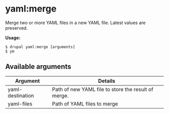 # yaml:merge
Merge two or more YAML files in a new YAML file. Latest values are preserved.

**Usage:**
```
$ drupal yaml:merge [arguments]
$ ym  
```

## Available arguments
Argument | Details
---------|-------------
yaml-destination | Path of new YAML file to store the result of merge.
yaml-files | Path of YAML files to merge
